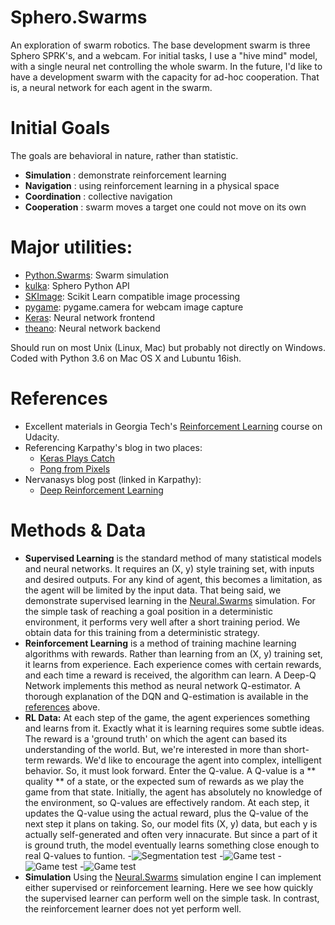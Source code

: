 # Sphero.Swarms

An exploration of swarm robotics. The base development swarm is three Sphero SPRK's, and a webcam. For initial tasks, I use a "hive mind" model, with a single neural net controlling the whole swarm. In the future, I'd like to have a development swarm with the capacity for ad-hoc cooperation. That is, a neural network for each agent in the swarm.

# Initial Goals

The goals are behavioral in nature, rather than statistic.
- **Simulation** : demonstrate reinforcement learning
- **Navigation** : using reinforcement learning in a physical space
- **Coordination** : collective navigation
- **Cooperation** : swarm moves a target one could not move on its own

# Major utilities:

- [Python.Swarms](https://github.com/elmar-hinz/Python.Swarms): Swarm simulation  
- [kulka](https://github.com/karol-szuster/kulka): Sphero Python API
- [SKImage](http://scikit-image.org/): Scikit Learn compatible image processing
- [pygame](https://www.pygame.org/news): pygame.camera for webcam image capture
- [Keras](https://keras.io/): Neural network frontend
- [theano](https://github.com/Theano/Theano): Neural network backend

Should run on most Unix (Linux, Mac) but probably not directly on Windows.
Coded with Python 3.6 on Mac OS X and Lubuntu 16ish.

# References

- Excellent materials in Georgia Tech's [Reinforcement Learning](https://www.udacity.com/course/reinforcement-learning--ud600) course on Udacity.
- Referencing Karpathy's blog in two places:
    - [Keras Plays Catch](https://edersantana.github.io/articles/keras_rl/)
    - [Pong from Pixels](http://karpathy.github.io/2016/05/31/rl/)
- Nervanasys blog post (linked in Karpathy):
    - [Deep Reinforcement Learning](https://www.nervanasys.com/demystifying-deep-reinforcement-learning/)

# Methods & Data

- **Supervised Learning** is the standard method of many statistical models and neural networks. It requires an (X, y) style training set, with inputs and desired outputs. For any kind of agent, this becomes a limitation, as the agent will be limited by the input data. That being said, we demonstrate supervised learning in the [Neural.Swarms](https://github.com/thetabor/Neural.Swarms) simulation. For the simple task of reaching a goal position in a deterministic environment, it performs very well after a short training period. We obtain data for this training from a deterministic strategy.
- **Reinforcement Learning** is a method of training machine learning algorithms with rewards. Rather than learning from an (X, y) training set, it learns from experience. Each experience comes with certain rewards, and each time a reward is received, the algorithm can learn. A Deep-Q Network implements this method as neural network Q-estimator. A thorough explanation of the DQN and Q-estimation is available in the [references](https://www.nervanasys.com/demystifying-deep-reinforcement-learning/) above.
- **RL Data:** At each step of the game, the agent experiences something and learns from it. Exactly what it is learning requires some subtle ideas. The reward is a 'ground truth' on which the agent can based its understanding of the world. But, we're interested in more than short-term rewards. We'd like to encourage the agent into complex, intelligent behavior. So, it must look forward. Enter the Q-value. A Q-value is a ** quality ** of a state, or the expected sum of rewards as we play the game from that state. Initially, the agent has absolutely no knowledge of the environment, so Q-values are effectively random. At each step, it updates the Q-value using the actual reward, plus the Q-value of the next step it plans on taking. So, our model fits (X, y) data, but each y is actually self-generated and often very innacurate. But since a part of it is ground truth, the model eventually learns something close enough to real Q-values to funtion.
-![Segmentation test](https://raw.githubusercontent.com/thetabor/Sphero.Swarms/master/image_processing/images/segmentation/sphero_seg2.png)
-![Game test](https://raw.githubusercontent.com/thetabor/Sphero.Swarms/master/notes/game_test_0.png)
-![Game test](https://raw.githubusercontent.com/thetabor/Sphero.Swarms/master/notes/game_test_1.png)
-![Game test](https://raw.githubusercontent.com/thetabor/Sphero.Swarms/master/notes/game_test_2.png)
- **Simulation** Using the [Neural.Swarms](https://github.com/thetabor/Neural.Swarms) simulation engine I can implement either supervised or reinforcement learning. Here we see how quickly the supervised learner can perform well on the simple task. In contrast, the reinforcement learner does not yet perform well.
